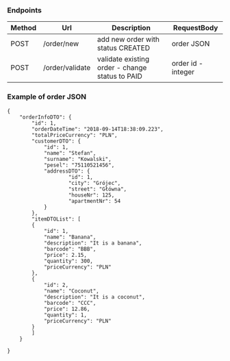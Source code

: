 ### Endpoints

| Method | Url | Description | RequestBody | 
| ------ | --- | ---------- |------------ |
| POST    |/order/new  | add new order with status CREATED | order JSON|
| POST    |/order/validate| validate existing order - change status to PAID | order id - integer|

### Example of order JSON
```HTTP
{
	"orderInfoDTO": {
		"id": 1,
		"orderDateTime": "2018-09-14T18:38:09.223",
		"totalPriceCurrency": "PLN",
		"customerDTO": {
			"id": 1,
			"name": "Stefan",
			"surname": "Kowalski",
			"pesel": "75110521456",
			"addressDTO": {
					"id": 1,
					"city": "Grójec",
					"street": "Główna",
					"houseNr": 125,
					"apartmentNr": 54
			}
		},
		"itemDTOList": [
		{
			"id": 1,
			"name": "Banana",
			"description": "It is a banana",
			"barcode": "BBB",
			"price": 2.15,
			"quantity": 300,
			"priceCurrency": "PLN"
		},
		{
			"id": 2,
			"name": "Coconut",
			"description": "It is a coconut",
			"barcode": "CCC",
			"price": 12.86,
			"quantity": 1,
			"priceCurrency": "PLN"
		}
		]
	}
	
}
```
